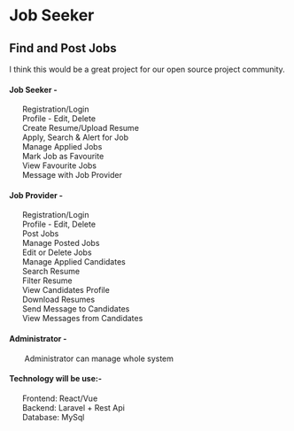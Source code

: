 # Job Seeker
## Find and Post Jobs
I think this would be a great project for our open source project community.

#### Job Seeker -
&nbsp;&nbsp;&nbsp;&nbsp;&nbsp;&nbsp;Registration/Login </br>
&nbsp;&nbsp;&nbsp;&nbsp;&nbsp;&nbsp;Profile - Edit, Delete </br>
&nbsp;&nbsp;&nbsp;&nbsp;&nbsp;&nbsp;Create Resume/Upload Resume </br>
&nbsp;&nbsp;&nbsp;&nbsp;&nbsp;&nbsp;Apply, Search & Alert for Job </br>
&nbsp;&nbsp;&nbsp;&nbsp;&nbsp;&nbsp;Manage Applied Jobs </br>
&nbsp;&nbsp;&nbsp;&nbsp;&nbsp;&nbsp;Mark Job as Favourite </br>
&nbsp;&nbsp;&nbsp;&nbsp;&nbsp;&nbsp;View Favourite Jobs </br>
&nbsp;&nbsp;&nbsp;&nbsp;&nbsp;&nbsp;Message with Job Provider </br>
#### Job Provider -
&nbsp;&nbsp;&nbsp;&nbsp;&nbsp;&nbsp;Registration/Login </br>
&nbsp;&nbsp;&nbsp;&nbsp;&nbsp;&nbsp;Profile - Edit, Delete </br>
&nbsp;&nbsp;&nbsp;&nbsp;&nbsp;&nbsp;Post Jobs </br>
&nbsp;&nbsp;&nbsp;&nbsp;&nbsp;&nbsp;Manage Posted Jobs </br>
&nbsp;&nbsp;&nbsp;&nbsp;&nbsp;&nbsp;Edit or Delete Jobs </br>
&nbsp;&nbsp;&nbsp;&nbsp;&nbsp;&nbsp;Manage Applied Candidates </br>
&nbsp;&nbsp;&nbsp;&nbsp;&nbsp;&nbsp;Search Resume </br>
&nbsp;&nbsp;&nbsp;&nbsp;&nbsp;&nbsp;Filter Resume </br>
&nbsp;&nbsp;&nbsp;&nbsp;&nbsp;&nbsp;View Candidates Profile </br>
&nbsp;&nbsp;&nbsp;&nbsp;&nbsp;&nbsp;Download Resumes </br>
&nbsp;&nbsp;&nbsp;&nbsp;&nbsp;&nbsp;Send Message to Candidates </br>
&nbsp;&nbsp;&nbsp;&nbsp;&nbsp;&nbsp;View Messages from Candidates </br>
#### Administrator -
&nbsp;&nbsp;&nbsp;&nbsp;&nbsp;&nbsp; Administrator can manage whole system </br>

#### Technology will be use:-
&nbsp;&nbsp;&nbsp;&nbsp;&nbsp;&nbsp;Frontend: React/Vue </br>
&nbsp;&nbsp;&nbsp;&nbsp;&nbsp;&nbsp;Backend: Laravel + Rest Api </br>
&nbsp;&nbsp;&nbsp;&nbsp;&nbsp;&nbsp;Database: MySql</br>
